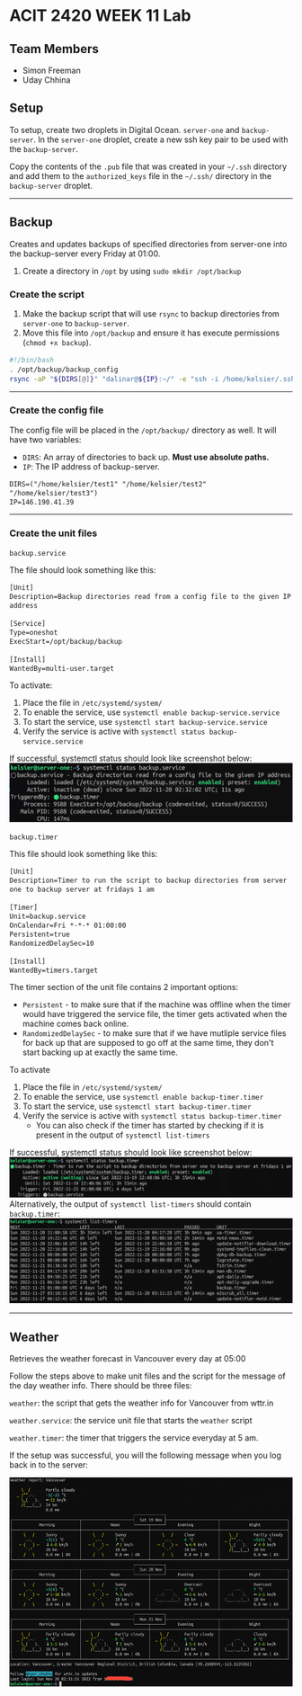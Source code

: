 # ACIT 2420 WEEK 11 Lab
## Team Members

- Simon Freeman
- Uday Chhina

## Setup

To setup, create two droplets in Digital Ocean. `server-one` and `backup-server`. In the `server-one` droplet, create a new ssh key pair to be used with the `backup-server`. 

Copy the contents of the `.pub` file that was created in your `~/.ssh` directory and add them to the `authorized_keys` file in the `~/.ssh/` directory in the `backup-server` droplet. 

---

## Backup

Creates and updates backups of specified directories from server-one into the backup-server every Friday at 01:00.

1. Create a directory in `/opt` by using `sudo mkdir /opt/backup`

### Create the script

1. Make the backup script that will use `rsync` to backup directories from `server-one` to `backup-server`. 
2. Move this file into `/opt/backup` and ensure it has execute permissions (`chmod +x backup`).
    
```bash
#!/bin/bash
. /opt/backup/backup_config
rsync -aP "${DIRS[@]}" "dalinar@${IP}:~/" -e "ssh -i /home/kelsier/.ssh/backup_key -o StrictHostKeyChecking=no"
```
---
### Create the config file
The config file will be placed in the `/opt/backup/` directory as well. It will have two variables:

- `DIRS`: An array of directories to back up. **Must use absolute paths.**
- `IP`: The IP address of backup-server.  

```
DIRS=("/home/kelsier/test1" "/home/kelsier/test2" "/home/kelsier/test3")
IP=146.190.41.39
```
---
### Create the unit files 
`backup.service`

The file should look something like this:

```
[Unit]
Description=Backup directories read from a config file to the given IP address

[Service]
Type=oneshot
ExecStart=/opt/backup/backup

[Install]
WantedBy=multi-user.target
```
To activate: 
1. Place the file in `/etc/systemd/system/`    
2. To enable the service, use `systemctl enable backup-service.service` 
3. To start  the service, use `systemctl start backup-service.service`
4. Verify the service is active with `systemctl status backup-service.service`

If successful, systemctl status should look like screenshot below:
![backup service status output](./images/service_status_output.png)

`backup.timer`

This file should look something like this:

```
[Unit]
Description=Timer to run the script to backup directories from server one to backup server at fridays 1 am

[Timer]
Unit=backup.service
OnCalendar=Fri *-*-* 01:00:00
Persistent=true
RandomizedDelaySec=10

[Install]
WantedBy=timers.target
```
The timer section of the unit file contains 2 important options:

- `Persistent` - to make sure that if the machine was offline when the timer would have triggered the service file, the timer gets activated when the machine comes back online. 
- `RandomizedDelaySec` - to make sure that if we have mutliple service files for back up that are supposed to go off at the same time, they don't start backing up at exactly the same time. 

To activate
1. Place the file in `/etc/systemd/system/`    
2. To enable the service, use `systemctl enable backup-timer.timer` 
3. To start  the service, use `systemctl start backup-timer.timer`
4. Verify the service is active with `systemctl status backup-timer.timer`
   - You can also check if the timer has started by checking if it is present in the output of `systemctl list-timers`


If successful, systemctl status should look like screenshot below:
![backup timer status output](./images/timer_status_output.png)
Alternatively, the output of `systemctl list-timers` should contain `backup.timer`:
![list-timers output](./images/list_timers_output.png)

---
## Weather

Retrieves the weather forecast in Vancouver every day at 05:00

Follow the steps above to make unit files and the script for the message of the day weather info. There should be three files: 

`weather`: the script that gets the weather info for Vancouver from wttr.in

`weather.service`: the service unit file that starts the `weather` script

`weather.timer`: the timer that triggers the service everyday at 5 am.

If the setup was successful, you will the following message when you log back in to the server:

![Weather message of the day](/images/weathermotd.png)